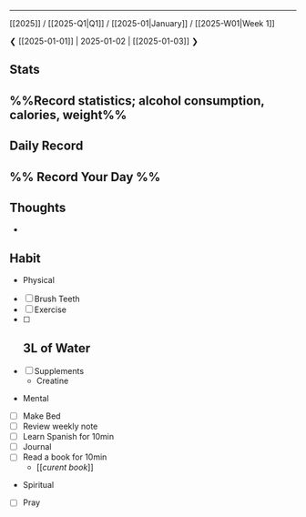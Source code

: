 
---
[[2025]] / [[2025-Q1|Q1]] / [[2025-01|January]] / [[2025-W01|Week 1]]

❮ [[2025-01-01]] | 2025-01-02 | [[2025-01-03]] ❯
## Stats
%%Record statistics; alcohol consumption, calories, weight%%
- 

## Daily Record
%% Record Your Day %%
- 

## Thoughts
- 

## Habit
- Physical
- [ ] Brush Teeth
- [ ] Exercise
- [ ] 3L of Water
    -
- [ ] Supplements
    - Creatine

- Mental
- [ ] Make Bed 
- [ ] Review weekly note
- [ ] Learn Spanish for 10min
- [ ] Journal
- [ ] Read a book for 10min
    - [[*curent book*]]

- Spiritual
- [ ] Pray